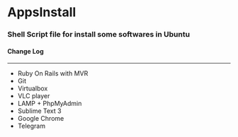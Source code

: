 <!DOCTYPE html>
<html>
<head>
	<meta charset="utf-8">
</head>
<body>
	<div>
		<h1>AppsInstall</h1>
		<h3>Shell Script file for install some softwares in Ubuntu</h3>
		<h4>Change Log</h4>
		<hr/>
		<div>
			<ul>
				<li>Ruby On Rails with MVR</li>
				<li>Git</li>
				<li>Virtualbox</li>
				<li>VLC player</li>
				<li>LAMP + PhpMyAdmin</li>
				<li>Sublime Text 3</li>
				<li>Google Chrome</li>
				<li>Telegram </li>
			</ul>
		</div>
	</div>
</body>
</html>
